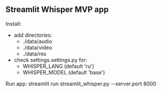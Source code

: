 ## Streamlit Whisper MVP app

Install:
* add directories:
    * ./data/audio 
    * ./data/video
    * ./data/res
* check settings.settings.py for:
    * WHISPER_LANG (default 'ru')
    * WHISPER_MODEL (default 'base')


Run app:
streamlit run streamlit_whisper.py --server.port 8000
